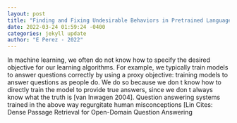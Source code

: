 ```yaml
--- 
layout: post 
title: "Finding and Fixing Undesirable Behaviors in Pretrained Language Models" 
date: 2022-03-24 01:59:24 -0400 
categories: jekyll update 
author: "E Perez - 2022" 
--- 
```

In machine learning, we often do not know how to specify the desired objective for our learning algorithms. For example, we typically train models to answer questions correctly by using a proxy objective: training models to answer questions as people do. We do so because we don t know how to directly train the model to provide true answers, since we don t always know what the truth is [van Inwagen 2004]. Question answering systems trained in the above way regurgitate human misconceptions [Lin Cites: Dense Passage Retrieval for Open-Domain Question Answering